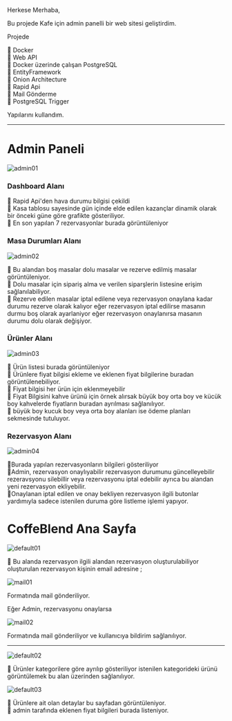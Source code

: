 Herkese Merhaba,

Bu projede Kafe için admin panelli bir web sitesi geliştirdim.

Projede

🚀 Docker <br>
🚀 Web API  <br>
🚀 Docker üzerinde çalışan PostgreSQL  <br>
🚀 EntityFramework  <br>
🚀 Onion Architecture  <br>
🚀 Rapid Api <br> 
🚀 Mail Gönderme  <br> 
🚀 PostgreSQL Trigger

Yapılarını kullandım.
<hr>

<h1>Admin Paneli</h1>

![admin01](https://github.com/user-attachments/assets/524c1217-8ccf-4c91-99b4-3398ae911003)

<h3>Dashboard Alanı</h3>

🚀 Rapid Api'den hava durumu bilgisi çekildi <br>
🚀 Kasa tablosu sayesinde gün içinde elde edilen kazançlar dinamik olarak bir önceki güne göre grafikte gösteriliyor.<br>
🚀 En son yapılan 7 rezervasyonlar burada görüntüleniyor<br>

<h3>Masa Durumları Alanı</h3>

 ![admin02](https://github.com/user-attachments/assets/636720a8-36ed-42fc-afb8-c9f388dccbc1)

🚀 Bu alandan boş masalar dolu masalar ve rezerve edilmiş masalar görüntüleniyor.<br>
🚀 Dolu masalar için sipariş alma ve verilen siparşlerin listesine erişim sağlanılabiliyor.<br>
🚀 Rezerve edilen masalar iptal edilene veya rezervasyon onaylana kadar durumu rezerve olarak kalıyor eğer rezervasyon iptal edilirse masanın durmu boş olarak ayarlaniyor eğer rezervasyon onaylanırsa masanın durumu dolu olarak değişiyor.<br>

 <h3>Ürünler Alanı</h3>
 
![admin03](https://github.com/user-attachments/assets/1f7c4d48-a823-4785-9ebb-c06836c91737)

🚀 Ürün listesi burada görüntüleniyor <br>
🚀 Ürünlere fiyat bilgisi ekleme ve eklenen fiyat bilgilerine buradan görüntülenebiliyor. <br>
🚀 Fiyat bilgisi her ürün için eklenmeyebilir <br>
🚀 Fiyat Bilgisini kahve ürünü için örnek alırsak büyük boy orta boy ve kücük boy kahvelerde fiyatların buradan ayrılması sağlanılıyor. <br>
🚀 büyük boy kucuk boy veya orta boy alanları ise ödeme planları sekmesinde tutuluyor.

 <h3>Rezervasyon Alanı</h3>
 
 ![admin04](https://github.com/user-attachments/assets/9e0eea8c-914f-4759-a9f5-fb3e08397115)

 🚀Burada yapılan rezervasyonların bilgileri gösteriliyor <br>
 🚀Admin, rezervasyon onaylıyabilir rezervasyon durumunu güncelleyebilir rezeravsyonu silebillir veya rezervasyonu iptal edebilir ayrıca bu alandan yeni rezervasyon ekliyebilir. <br>
 🚀Onaylanan iptal edilen ve onay bekliyen rezervasyon ilgili butonlar yardımıyla sadece istenilen duruma göre listleme işlemi yapıyor. 

 <h1>CoffeBlend Ana Sayfa</h1>
 
![default01](https://github.com/user-attachments/assets/ac21dde5-c3ba-4e50-9493-d6cff3498c45)

🚀 Bu alanda rezervasyon ilgili alandan rezervasyon oluşturulabiliyor oluşturulan rezervasyon kişinin email adresine ; 

![mail01](https://github.com/user-attachments/assets/60359013-9c54-4fd3-92c9-78dbab37b942)

Formatında mail gönderiliyor.

Eğer Admin, rezervasyonu onaylarsa 

![mail02](https://github.com/user-attachments/assets/223c2d85-91c9-42f6-acde-df1df66dff23)

Formatında mail gönderiliyor ve kullanıcıya bildirim sağlanılıyor.

<hr>

![default02](https://github.com/user-attachments/assets/b8e8d17a-1852-465b-bfc7-c4303d9a5716)

🚀 Ürünler kategorilere göre ayrılıp gösteriliyor istenilen kategorideki ürünü görüntülemek bu alan üzerinden sağlanılıyor.

![default03](https://github.com/user-attachments/assets/12043677-0c85-41de-862e-db6da28cb8c2)

🚀 Ürünlere ait olan detaylar bu sayfadan görüntüleniyor.<br>
🚀 admin tarafında eklenen fiyat bilgileri burada listeniyor.




